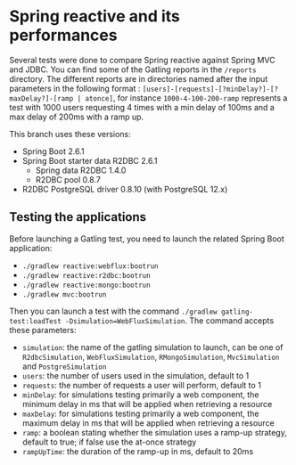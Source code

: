# Spring reactive and its performances

Several tests were done to compare Spring reactive against Spring MVC and JDBC. You can find some of the Gatling reports in the 
`/reports` directory. The different reports are in directories named after the input parameters in the following format : 
`[users]-[requests]-[?minDelay?]-[?maxDelay?]-[ramp | atonce]`, for instance `1000-4-100-200-ramp` represents a test with 1000 users 
requesting 4 times with a min delay of 100ms and a max delay of 200ms with a ramp up.    

This branch uses these versions:
- Spring Boot 2.6.1
- Spring Boot starter data R2DBC 2.6.1
    - Spring data R2DBC 1.4.0
    - R2DBC pool 0.8.7
- R2DBC PostgreSQL driver 0.8.10 (with PostgreSQL 12.x)

## Testing the applications

Before launching a Gatling test, you need to launch the related Spring Boot application:
- `./gradlew reactive:webflux:bootrun`
- `./gradlew reactive:r2dbc:bootrun`
- `./gradlew reactive:mongo:bootrun`
- `./gradlew mvc:bootrun` 

Then you can launch a test with the command `./gradlew gatling-test:loadTest -Dsimulation=WebFluxSimulation`. 
The command accepts these parameters:
- `simulation`: the name of the gatling simulation to launch, can be one of `R2dbcSimulation`, `WebFluxSimulation`, `RMongoSimulation`, `MvcSimulation` and `PostgreSimulation`
- `users`: the number of users used in the simulation, default to 1
- `requests`: the number of requests a user will perform, default to 1
- `minDelay`: for simulations testing primarily a web component, the minimum delay in ms that will be applied when retrieving a resource
- `maxDelay`: for simulations testing primarily a web component, the maximum delay in ms that will be applied when retrieving a resource
- `ramp`: a boolean stating whether the simulation uses a ramp-up strategy, default to true; if false use the at-once strategy
- `rampUpTime`: the duration of the ramp-up in ms, default to 20ms 
